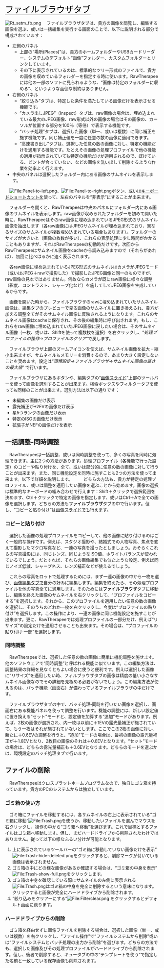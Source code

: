 <span style="color: #000000; background: none; overflow: hidden; page-break-after: avoid; font-size: 2.0em; font-family: Georgia,Times,serif; margin-top: 1em; margin-bottom: 0.25em; line-height: 1.3; padding: 0; border-bottom: 1px solid #AAAAAA;">ファイルブラウザタブ
</span>

![](Rt_setm_fb.png "Rt_setm_fb.png")
　ファイルブラウザタブは、貴方の画像を閲覧し、編集する画像を選ぶ、或いは一括編集を実行する画面のことで、以下に説明される部分で構成されています：

- 左側のパネル
  - 上部の“場所(Places)”は、貴方のホームフォルダーやUSBカードリーダー、システムのデフォルト“画像”フォルダー、カスタムフォルダーとリンクしています。
  - その下に表示されているのは、標準的なツリー形式のファイルで、貴方の画像を収めているフォルダーを指定する時に使います。RawTherapeeには他の一部のソフトに見られるような、“画像は特定のフォルダーに収める”、というような面倒な制約はありません。
- 右側のパネル
  - “絞り込み”タブは、特定した条件を満たしている画像だけを表示させる機能です。
  - ”カメラ出しJPEG”（Inspect）タブは、raw画像の場合は、埋め込まれている最大のJPEG画像、raw形式以外の画像の場合はその画像の、カーソルが位置する部分を100％（等倍）で表示する機能です。
  - “バッチ処理”タブは、選択した画像（単一、或いは複数）に同じ補正を施す機能です。同じ補正値を一度に任意の数の画像に適用できます。
  - “高速書き出し”タブは、選択した任意の数の画像に対し、特定の機能だけを適用する機能です。たとえその画像の処理プロファイルで他の機能の適用が指示されていても特定の機能だけが適用されるので、ぼけている、ピントが合っていない、などの画像を洗い出して削除するような作業を効率よく行えます。
- 中央のパネルは選択したフォルダー内にある画像のサムネイルを表示します。

　![<File:Panel-to-left.png>](Panel-to-left.png "File:Panel-to-left.png")、![<File:Panel-to-right.png>](Panel-to-right.png "File:Panel-to-right.png")ボタン、或いは[キーボードショートカットを](Keyboard_Shortcuts/jp "wikilink")使って、左右のパネルを“非表示”にすることが出来ます。

　フォルダーを開くと、RawTherapeeは中央のパネルにフォルダー内にある画像のサムネイルを表示します。raw画像が収められたフォルダーを初めて開いた時に、RawTherapeeはそのraw画像に埋め込まれているJPEG形式のサムネイル画像を抽出します（各raw画像にはJPEGサムネイルが埋め込まれており、異なるサイズのサムネイルが複数埋め込まれている場合もあります）。フォルダーのサイズが大きいと（画像の枚数が多い）、これらの表示処理に少し時間がかかることもありますが、それはRawTherapeeの初動時だけです。次回からRawTherapeeはサムネイル画像をcacheから読み込みますので（それらがあれば）、初回に比べはるかに速く表示されます。

　各raw画像に埋め込まれているJPEG形式のサムネイルはカメラがJPEGモード（或いはJPEG＋rawで撮影した）で撮影したJPEG画像と同一のものですが、raw画像の見本ではありません。何故ならカメラが既にraw画像に様々な調整（彩度、コントラスト、シャープ化など）を施してしてJPEG画像を生成しているからです。

　画像を開いた時から、ファイルブラウザのrawに埋め込まれていたサムネイル画像は、編集タブのプレビューで見る画像のサムネイルに置き換えられ、貴方が加える調整全てがそのサムネイル画像に反映されるようになります。これらのサムネイル画像はcacheに保存され、その後の編集時に呼び出されます。もし、これらをraw画像に埋め込まれていたJPEG画像に戻したい場合は、そのサムネイル画像（一枚、或いは、Shiftを使って複数枚を選択）を右クリックし、“*処理プロファイルの操作→プロファイルのクリア*”で戻します。

　ファイルブラウザ上部のズームアイコンを使えば、サムネイル画像を拡大・縮小出来ますが、サムネイルもメモリーを消費するので、あまり大きく設定しないことを奨めます。設定は“*環境設定→ファイルブラウザ→サムネイル画像の高さの最大値*”
で行います。

　ファイルブラウザにあるボタンや、編集タブの“[画像スライド](The_Image_Editor_Tab/jp#画像スライド "wikilink")”上部のツールバーを使って画像を選別することが出来ます。検索ボックスやフィルタータブを使っても同様のことが出来ます。選別方法は以下の通りです：

- 未編集の画像だけ表示
- 露光補正が+2EVの画像だけ表示
- 星5つランクの画像だけ表示
- 特定のISOの画像だけ表示
- 拡張子がNEFの画像だけを表示

## 一括調整‐同時調整

　RawTherapeeは一括調整、或いは同時調整を使って、多くの写真を同時に処理できます。主に2つの方法があります。処理プロファイル（各機能で行った設定）のコピーや貼り付けを、全て、或いは部分的に任意の数の画像に対して行うことが出来ます。また、同じ機能設定を同時に施すことも2つの方法を使って出来ます。以下で詳細を説明します。
　
　どちらの方法も、貴方が特定の処理プロファイル、或いは調整を適用したい画像を選ぶことから始めます。画像の選択は標準的なキーボードの組み合わせで行えます：Shift＋クリックで選択範囲を決めます、Ctrl＋クリックで特定の画像を指定します、或いはCtrl＋Aで全ての画像を選択します。どちらの方法も**ファイルブラウザ**タブの中で行います。但し、“コピーと貼り付け”は[画像スライドでも](The_Image_Editor_Tab/jp#画像スライド "wikilink")行えます。

### コピーと貼り付け

　選択した画像の処理プロファイルをコピーして、他の画像に貼り付けるのはごく一般的な操作です。例えば、スタジオ撮影や、結婚式での人物写真、焦点を変えて撮影したマクロ写真など、一連の写真を撮ったとしましょう。おそらくこれらの写真撮影には、同じレンズ、同じようなISO値、ホワイトバランスが使われているでしょう。だとすれば、それらの画像編集でも似たような設定、例えば同じノイズ低減、シャープネス、レンズ補正などが使えるでしょう。

　これらの写真をロットで処理するためには、まず一連の画像の中から一枚を選び、[画像編集タブで](The_Image_Editor_Tab/jp "wikilink")自分の好みに編集します。編集を終えたら、その処理プロファイルを他の写真全てに適用します。そのためには**ファイルブラウザ**タブに移動し、編集を終えた画像のサムネイルを右クリックして、“プロファイルをコピーする”を選択します。それから、このプロファイルを適用したい任意の数の画像を選択し、そのうちのどれか一枚を右クリックし、今度は“プロファイルの貼り付け”を選択します。この操作により、一連の画像に同じ機能設定を施すことが出来ます。更に、RawTherapeeでは処理プロファイルの一部分だけ、例えば“リサイズ”の設定だけを適用させることも出来ます。その場合は、“プロファイルの貼り付け‐一部”を選択します。

### 同時調整

　RawTherapeeでは、選択した任意の数の画像に簡単に機能調整を施せます。他のソフトウェアで“同時調整”と呼ばれる機能に似ています。この編集方法は、調整結果の詳細を見なくともよい場合に使うと便利です。例えば選択した画像に“リサイズ”を適用したい時、フィルブラウザタブの画像は精度の低い小さなサムネイル画像なのでその詳細を見極める必要がないでしょう。この編集方法が使えるのは、バッチ機能（画面右）が備わっているファイルブラウザの中だけです。

　ファイルブラウザタブの中で、バッチ処理‐同時を行いたい画像を選択し、画面右にある機能パネルを使って調整を行います。機能の調整には、新しい設定値に置き換える“セット”モードと、設定値を加算する“追加”モードがあります。例えば、2枚の画像が選択され、内一枚は以前に＋1EVの露光量補正が施されていて、もう一枚はそれが施されていないとします。ここでこの2枚の画像に対し、新たに＋0.6EVの調整を行うと、“追加”モードの場合は、最初の画像の露光量補正が＋1.6EVとなり、2枚目の画像のそれは＋0.6EVとなります。“セット”モードの場合は、どちらの露光量補正も＋0.6EVとなります。どちらのモードを選ぶかは、環境設定のバッチ処理タブで行います。

## ファイルの削除

　RawTherapeeはクロスプラットホームプログラムなので、独自にゴミ箱を持っています。貴方のPCのシステムからは独立しています。

### ゴミ箱の使い方

　ゴミ箱にファイルを移動するには、各サムネイルの右上に表示されている“ゴミ箱に移動”![<File:Trash.png>](Trash.png "File:Trash.png")を使うか、移動したいファイルを選んでマウスを右クリックし、操作の中から“ゴミ箱へ移動”を選びます。これで目標とするファイルはゴミ箱へ移動します。但し、まだハードドライブから削除されたわけではありません。従って以下の様なふるい分けが可能となります。

1.  上に表示されているツールバーの“ゴミ箱に移動していない画像だけを表示”![<File:Trash-hide-deleted.png>](Trash-hide-deleted.png "File:Trash-hide-deleted.png")をクリックすると、削除マークが付いている画像は表示されません。
2.  ゴミ箱の中にどの様な画像があるか確認する場合は、“ゴミ箱の中身を表示”![<File:Trash-show-full.png>](Trash-show-full.png "File:Trash-show-full.png")をクリックします。
3.  ゴミ箱の中身を確認している際にサムネイルの左側に表示される![<File:Trash.png>](Trash.png "File:Trash.png")はゴミ箱の中身を完全に削除するという意味になります。クリックすると画像が完全にハードドライブから削除されます。
4.  “絞り込みをクリアーにする”![<File:Filterclear.png>](Filterclear.png "File:Filterclear.png")
    をクリックするとデフォルト画面に戻ります。

### ハードドライブからの削除

　ゴミ箱を経由せずに画像ファイルを削除する場合は、選択した画像（単一、或いは複数）を右クリックし、“ファイル操作”で“ファイルシステムから削除”或いは“ファイルシステムとバッチ処理の出力から削除”を選びます。どちらの方法でも、選択した画像及びその処理プロファイルがハードドライブから削除されます。但し、後者で削除すると、キュータブの中の“テンプレートを使う”で指定した名前と一致している保存画像も削除されます。